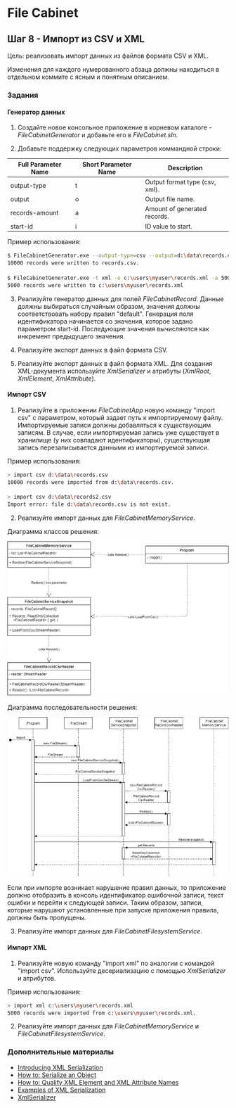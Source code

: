 # File Cabinet

## Шаг 8 - Импорт из CSV и XML

Цель: реализовать импорт данных из файлов формата CSV и XML.

Изменения для каждого нумерованного абзаца должны находиться в отдельном коммите с ясным и понятным описанием.


### Задания

#### Генератор данных

1. Создайте новое консольное приложение в корневом каталоге - _FileCabinetGenerator_ и добавьте его в _FileCabinet.sln_.

2. Добавьте поддержку следующих параметров коммандной строки:

| Full Parameter Name | Short Parameter Name | Description                    |
|---------------------|----------------------|--------------------------------|
| output-type         | t                    | Output format type (csv, xml). |
| output              | o                    | Output file name.              |
| records-amount      | a                    | Amount of generated records.   |
| start-id            | i                    | ID value to start.             |

Пример использования:

```sh
$ FileCabinetGenerator.exe --output-type=csv --output=d:\data\records.csv --records-amount=10000 --start-id=30
10000 records were written to records.csv.

$ FileCabinetGenerator.exe -t xml -o c:\users\myuser\records.xml -a 5000 -i 45
5000 records were written to c:\users\myuser\records.xml
```

3. Реализуйте генератор данных для полей _FileCabinetRecord_. Данные должны выбираться случайным образом, значения должны соответствовать набору правил "default". Генерация поля идентификатора начинается со значения, которое задано параметром start-id. Последующие значения вычисляются как инкремент предыдущего значения.

4. Реализуйте экспорт данных в файл формата CSV.

5. Реализуйте экспорт данных в файл формата XML. Для создания XML-документа используйте _XmlSerializer_ и атрибуты (_XmlRoot_, _XmlElement_, _XmlAttribute_).


#### Импорт CSV

1. Реализуйте в приложении _FileCabinetApp_ новую команду "import csv" с параметром, который задает путь к импортируемому файлу. Импортируемые записи должны добавляться к существующим записям. В случае, если импортируемая запись уже существует в хранилище (у них совпадают идентификаторы), существующая запись перезаписывается данными из импортируемой записи.

Пример использования:

```sh
> import csv d:\data\records.csv
10000 records were imported from d:\data\records.csv.

> import csv d:\data\records2.csv
Import error: file d:\data\records.csv is not exist.
```

2. Реализуйте импорт данных для _FileCabinetMemoryService_.

Диаграмма классов решения:

![Class diagram for CSV import for FileCabinetMemoryService](images/step08-import-csv.png)

Диаграмма последовательности решения:

![Sequence diagram for CSV import for FileCabinetMemoryService](images/step08-import-csv-sequence.png)

Если при импорте возникает нарушение правил данных, то приложение должно отобразить в консоль идентификатор ошибочной записи, текст ошибки и перейти к следующей записи. Таким образом, записи, которые нарушают установленные при запуске приложения правила, должны быть пропущены.

3. Реализуйте импорт данных для _FileCabinetFilesystemService_.


#### Импорт XML

1. Реализуйте новую команду "import xml" по аналогии с командой "import csv". Используйте десериализацию с помощью _XmlSerializer_ и атрибутов. 

Пример использования:

```sh
> import xml c:\users\myuser\records.xml
5000 records were imported from c:\users\myuser\records.xml.
```

2. Реализуйте импорт данных для _FileCabinetMemoryService_ и _FileCabinetFilesystemService_.


### Дополнительные материалы

* [Introducing XML Serialization](https://docs.microsoft.com/en-us/dotnet/standard/serialization/introducing-xml-serialization)
* [How to: Serialize an Object](https://docs.microsoft.com/en-us/dotnet/standard/serialization/how-to-serialize-an-object)
* [How to: Qualify XML Element and XML Attribute Names](https://docs.microsoft.com/en-us/dotnet/standard/serialization/how-to-qualify-xml-element-and-xml-attribute-names)
* [Examples of XML Serialization](https://docs.microsoft.com/en-us/dotnet/standard/serialization/examples-of-xml-serialization)
* [XmlSerializer](https://docs.microsoft.com/en-us/dotnet/api/system.xml.serialization.xmlserializer)
